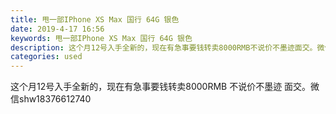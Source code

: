 ```yaml
---
title: 甩一部IPhone XS Max 国行 64G 银色
date: 2019-4-17 16:56
keywords: 甩一部IPhone XS Max 国行 64G 银色
description: 这个月12号入手全新的，现在有急事要钱转卖8000RMB不说价不墨迹面交。微信shw18376612740
categories: used
---
```

<td class="t_f" id="postmessage_3530335">

这个月12号入手全新的，现在有急事要钱转卖8000RMB 不说价不墨迹 面交。微信shw18376612740</td>
